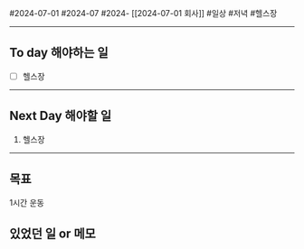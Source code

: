 #2024-07-01 #2024-07 #2024- [[2024-07-01 회사]]
#일상 #저녁 #헬스장

---
## To day 해야하는 일
- [ ] 헬스장 
---
## Next Day 해야할 일
1. 헬스장 

---

## 목표 
1시간 운동

## 있었던 일  or 메모

